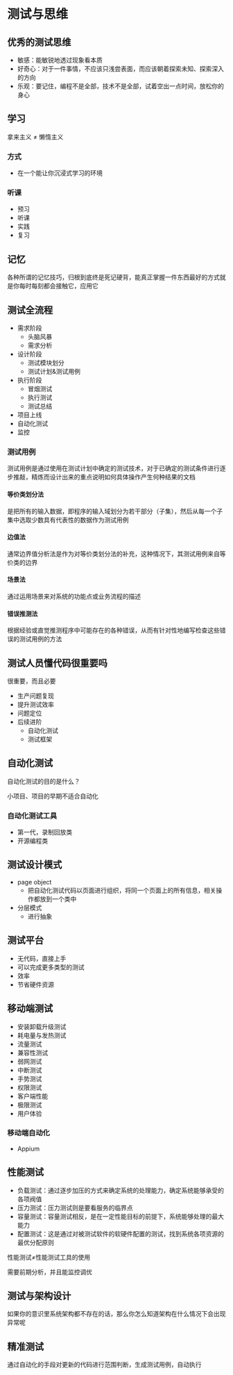 # 测试与思维

## 优秀的测试思维

- 敏感：能敏锐地透过现象看本质
- 好奇心：对于一件事情，不应该只浅尝表面，而应该朝着探索未知、探索深入的方向
- 乐观：要记住，编程不是全部，技术不是全部，试着空出一点时间，放松你的身心

## 学习

拿来主义 ≠ 懒惰主义

### 方式

- 在一个能让你沉浸式学习的环境

### 听课

- 预习
- 听课
- 实践
- 复习

## 记忆

各种所谓的记忆技巧，归根到底终是死记硬背，能真正掌握一件东西最好的方式就是你每时每刻都会接触它，应用它

## 测试全流程

- 需求阶段
  - 头脑风暴
  - 需求分析
- 设计阶段
  - 测试模块划分
  - 测试计划&测试用例
- 执行阶段
  - 冒烟测试
  - 执行测试
  - 测试总结
- 项目上线
- 自动化测试
- 监控

### 测试用例

测试用例是通过使用在测试计划中确定的测试技术，对于已确定的测试条件进行逐步推敲，精炼而设计出来的重点说明如何具体操作产生何种结果的文档

#### 等价类划分法

是把所有的输入数据，即程序的输入域划分为若干部分（子集），然后从每一个子集中选取少数具有代表性的数据作为测试用例

#### 边值法

通常边界值分析法是作为对等价类划分法的补充，这种情况下，其测试用例来自等价类的边界

#### 场景法

通过运用场景来对系统的功能点或业务流程的描述

#### 错误推测法

根据经验或直觉推测程序中可能存在的各种错误，从而有针对性地编写检查这些错误的测试用例的方法

## 测试人员懂代码很重要吗

很重要，而且必要

- 生产问题复现
- 提升测试效率
- 问题定位
- 后续进阶
  - 自动化测试
  - 测试框架

## 自动化测试

自动化测试的目的是什么？

小项目、项目的早期不适合自动化

### 自动化测试工具

- 第一代，录制回放类
- 开源编程类

## 测试设计模式

- page object
  - 把自动化测试代码以页面进行组织，将同一个页面上的所有信息，相关操作都放到一个类中
- 分层模式
  - 进行抽象

## 测试平台

- 无代码，直接上手
- 可以完成更多类型的测试
- 效率
- 节省硬件资源

## 移动端测试

- 安装卸载升级测试
- 耗电量与发热测试
- 流量测试
- 兼容性测试
- 弱网测试
- 中断测试
- 手势测试
- 权限测试
- 客户端性能
- 极限测试
- 用户体验

### 移动端自动化

- Appium

## 性能测试

- 负载测试：通过逐步加压的方式来确定系统的处理能力，确定系统能够承受的各项阀值
- 压力测试：压力测试则是要看服务的临界点
- 容量测试：容量测试相反，是在一定性能目标的前提下，系统能够处理的最大能力
- 配置测试：这是通过对被测试软件的软硬件配置的测试，找到系统各项资源的最优分配原则

性能测试≠性能测试工具的使用

需要前期分析，并且能监控调优

## 测试与架构设计

如果你的意识里系统架构都不存在的话，那么你怎么知道架构在什么情况下会出现异常呢

## 精准测试

通过自动化的手段对更新的代码进行范围判断，生成测试用例，自动执行